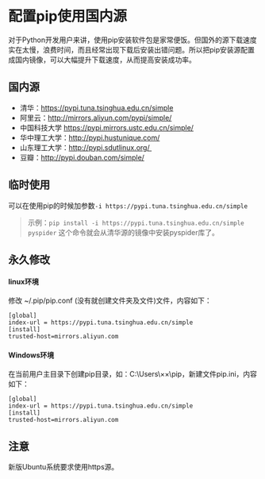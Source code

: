 # 配置pip使用国内源
对于Python开发用户来讲，使用pip安装软件包是家常便饭。但国外的源下载速度实在太慢，浪费时间，而且经常出现下载后安装出错问题。所以把pip安装源配置成国内镜像，可以大幅提升下载速度，从而提高安装成功率。
## 国内源
- 清华：https://pypi.tuna.tsinghua.edu.cn/simple
- 阿里云：http://mirrors.aliyun.com/pypi/simple/
- 中国科技大学 https://pypi.mirrors.ustc.edu.cn/simple/
- 华中理工大学：http://pypi.hustunique.com/
- 山东理工大学：http://pypi.sdutlinux.org/ 
- 豆瓣：http://pypi.douban.com/simple/
## 临时使用
可以在使用pip的时候加参数`-i https://pypi.tuna.tsinghua.edu.cn/simple`
> 示例：`pip install -i https://pypi.tuna.tsinghua.edu.cn/simple pyspider` 这个命令就会从清华源的镜像中安装pyspider库了。
## 永久修改
#### linux环境
修改 ~/.pip/pip.conf (没有就创建文件夹及文件)文件，内容如下：
```console
[global]
index-url = https://pypi.tuna.tsinghua.edu.cn/simple
[install]
trusted-host=mirrors.aliyun.com
```
#### Windows环境
在当前用户主目录下创建pip目录，如：C:\Users\××\pip，新建文件pip.ini，内容如下：
```console
[global]
index-url = https://pypi.tuna.tsinghua.edu.cn/simple
[install]
trusted-host=mirrors.aliyun.com
```
## 注意
新版Ubuntu系统要求使用https源。
